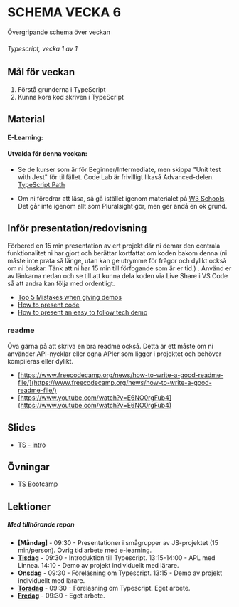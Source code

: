 # SCHEMA VECKA 6
Övergripande schema över veckan

###### Typescript, vecka 1 av 1

## Mål för veckan
1. Förstå grunderna i TypeScript
2. Kunna köra kod skriven i TypeScript

## Material
#### E-Learning:
#### Utvalda för denna veckan:
* Se de kurser som är för Beginner/Intermediate, men skippa "Unit test with Jest" för tillfället. Code Lab är frivilligt likaså Advanced-delen. [TypeScript Path](https://app.pluralsight.com/paths/skill/typescript)

* Om ni föredrar att läsa, så gå istället igenom materialet på [W3 Schools](https://www.w3schools.com/typescript/index.php). Det går inte igenom allt som Pluralsight gör, men ger ändå en ok grund. 

## Inför presentation/redovisning
Förbered en 15 min presentation av ert projekt där ni demar den centrala funktionalitet ni har gjort och berättar kortfattat om koden bakom denna (ni måste inte prata så länge, utan kan ge utrymme för frågor och dylikt också om ni önskar. Tänk att ni har 15 min till förfogande som är er tid.) . Använd er av länkarna nedan och se till att kunna dela koden via Live Share i VS Code så att andra kan följa med ordentligt. 

* [Top 5 Mistakes when giving demos](https://www.youtube.com/watch?v=MyLdT-joADc)
* [How to present code](https://www.youtube.com/watch?v=8B6p2_QCzTU)
* [How to present an easy to follow tech demo](https://open.nytimes.com/how-to-present-an-easy-to-follow-tech-demo-d0ffce96c3b4)

### readme
Öva gärna på att skriva en bra readme också. Detta är ett måste om ni använder API-nycklar eller egna APIer som ligger i projektet och behöver kompileras eller dylikt. 
* [https://www.freecodecamp.org/news/how-to-write-a-good-readme-file/](https://www.freecodecamp.org/news/how-to-write-a-good-readme-file/)
* [https://www.youtube.com/watch?v=E6NO0rgFub4](https://www.youtube.com/watch?v=E6NO0rgFub4)

## Slides
* [TS - intro](https://docs.google.com/presentation/d/1w_sh0RRpnVx0MgWCw_0KWuc-h4Gzg4cJiSZhGXvVGag/edit?usp=sharing)

## Övningar
* [TS Bootcamp](https://github.com/Lexicon-frontend-2024-2025/ts-bootcamp)

## Lektioner
##### Med tillhörande repon
* **[Måndag]** - 09:30 - Presentationer i smågrupper av JS-projektet (15 min/person). Övrig tid arbete med e-learning.
* **[Tisdag](https://github.com/Lexicon-frontend-2024-2025/lektion-4-feb)** - 09:30 - Introduktion till Typescript. 13:15-14:00 - APL med Linnea. 14:10 - Demo av projekt individuellt med lärare.
* **[Onsdag]()** - 09:30 - Föreläsning om Typescript. 13:15 - Demo av projekt individuellt med lärare.
* **[Torsdag]()** - 09:30 - Föreläsning om Typescript. Eget arbete.
* **[Fredag]()** - 09:30 - Eget arbete.
